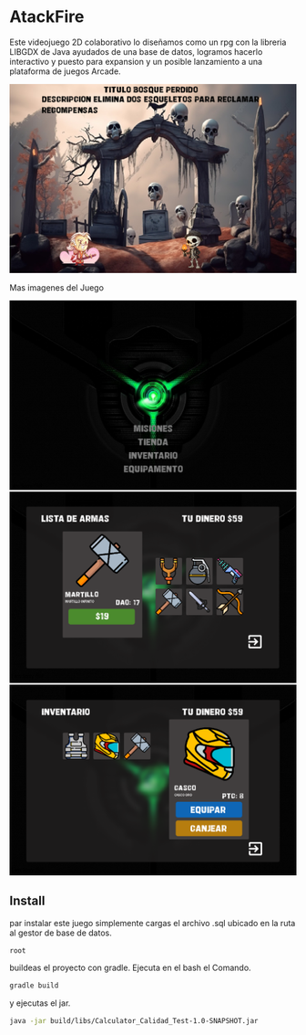 # AtackFire
Este videojuego 2D colaborativo lo diseñamos como un rpg con la libreria LIBGDX de Java ayudados de una base de datos, logramos hacerlo interactivo y puesto para expansion y un posible lanzamiento a una plataforma de juegos Arcade.

![Logo de mi proyecto](four.png)

Mas imagenes del Juego

![Logo de mi proyecto](one.png)
![Logo de mi proyecto](two.png)
![Logo de mi proyecto](three.png)

## Install
par instalar este juego simplemente cargas el archivo .sql ubicado en la ruta al gestor de base de datos. 
```bash
root
```
buildeas el proyecto con gradle.
Ejecuta en el bash el Comando.
```bash
gradle build
```
y ejecutas el jar.
```bash
java -jar build/libs/Calculator_Calidad_Test-1.0-SNAPSHOT.jar
```
